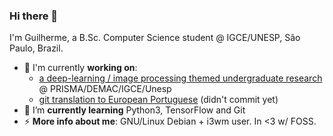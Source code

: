 ### Hi there 👋

I'm Guilherme, a B.Sc. Computer Science student @ IGCE/UNESP, São Paulo, Brazil.

- 🔭 I'm currently **working on**:
   - [a deep-learning / image processing themed undergraduate research](https://github.com/ghjardim/dbt-denoising-dncnn) @ PRISMA/DEMAC/IGCE/Unesp
   - [git translation to European Portuguese](https://github.com/git-l10n-pt-PT/git-po) (didn't commit yet)
- 🌱 I’m **currently learning** Python3, TensorFlow and Git
- ⚡ **More info about me**: GNU/Linux Debian + i3wm user. In <3 w/ FOSS.

<!--
Topics I've deleted:
- 📫 How to **reach me**: [[StackOverflow]](https://stackoverflow.com/users/ghjardim) [[HackerRank]](https://www.hackerrank.com/guilherme_jardim) [[CodeForces]](https://codeforces.com/profile/ghjardim)
-->


<!--
**ghjardim/ghjardim** is a ✨ _special_ ✨ repository because its `README.md` (this file) appears on your GitHub profile.

Here are some ideas to get you started:

- 🔭 I’m currently working on ...
- 🌱 I’m currently learning ...
- 👯 I’m looking to collaborate on ...
- 🤔 I’m looking for help with ...
- 💬 Ask me about ...
- 📫 How to reach me: ...
- 😄 Pronouns: ...
- ⚡ Fun fact: ...
-->
